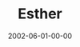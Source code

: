 ---
layout: message
category: message
series: "Icons"
title: "Esther"
date: 2002-06-01-00-00
message_id: 279
---